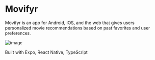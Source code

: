 # Movifyr

Movifyr is an app for Android, iOS, and the web that gives users personalized movie recommendations based on past favorites and user preferences.

![image](https://github.com/MehrdadQ/Movifyr/assets/85261795/fe5bfc04-53c1-4d00-a0c7-bf58a52818a3)

Built with Expo, React Native, TypeScript
